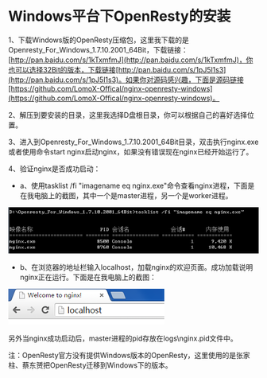 # Windows平台下OpenResty的安装

1、下载Windows版的OpenResty压缩包，这里我下载的是Openresty_For_Windows_1.7.10.2001_64Bit，下载链接： [http://pan.baidu.com/s/1kTxmfmJ](http://pan.baidu.com/s/1kTxmfmJ)，你也可以选择32Bit的版本，下载链接[http://pan.baidu.com/s/1pJ5l1s3](http://pan.baidu.com/s/1pJ5l1s3)。如果你对源码感兴趣，下面是源码链接[https://github.com/LomoX-Offical/nginx-openresty-windows](https://github.com/LomoX-Offical/nginx-openresty-windows)。

2、解压到要安装的目录，这里我选择D盘根目录，你可以根据自己的喜好选择位置。

3、进入到Openresty_For_Windows_1.7.10.2001_64Bit目录，双击执行nginx.exe 或者使用命令start nginx启动nginx，如果没有错误现在nginx已经开始运行了。

4、验证nginx是否成功启动：

   * a、使用tasklist /fi "imagename eq nginx.exe"命令查看nginx进程，下面是在我电脑上的截图，其中一个是master进程，另一个是worker进程。

  ![nginx进程](install_on_Windows01.PNG)

   * b、在浏览器的地址栏输入localhost，加载nginx的欢迎页面。成功加载说明nginx正在运行。下面是在我电脑上的截图：

  ![nginx的欢迎页面](install_on_Windows02.PNG)

另外当nginx成功启动后，master进程的pid存放在logs\nginx.pid文件中。

注：OpenResty官方没有提供Windows版本的OpenResty，这里使用的是张家柱、蔡东赟把OpenResty迁移到Windows下的版本。
